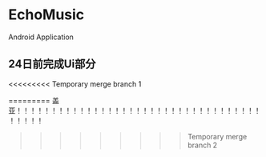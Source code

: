# EchoMusic
Android Application

## 24日前完成Ui部分
<<<<<<<<< Temporary merge branch 1



=========
盖亚！！！！！！！！！！！！！！！！！！！！！！！！！！！！！！！！！！！！！！！！
>>>>>>>>> Temporary merge branch 2
